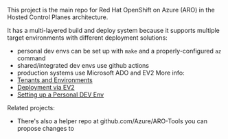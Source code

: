 This project is the main repo for Red Hat OpenShift on Azure (ARO) in the Hosted Control Planes architecture.

It has a multi-layered build and deploy system because it supports multiple target environments with different deployment solutions:
- personal dev envs can be set up with `make` and a properly-configured `az` command
- shared/integrated dev envs use github actions
- production systems use Microsoft ADO and EV2
More info:
- [Tenants and Environments](docs/environments.md)
- [Deployment via EV2](docs/ev2-deployment.md)
- [Setting up a Personal DEV Env](docs/personal-dev.md)

Related projects:
- There's also a helper repo at github.com/Azure/ARO-Tools you can propose changes to
